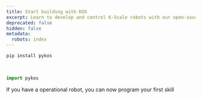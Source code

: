 ```yaml
---
title: Start building with KOS
excerpt: Learn to develop and control K-Scale robots with our open-source software.
deprecated: false
hidden: false
metadata:
  robots: index
---
```

```python
pip install pykos
```

<br />

```python Python
import pykos
```

If you have a operational robot, you can now program your first skill

<br />

<TutorialTile emoji="🦉" slug="make-your-robot-wave" title="Make your Robot wave" />